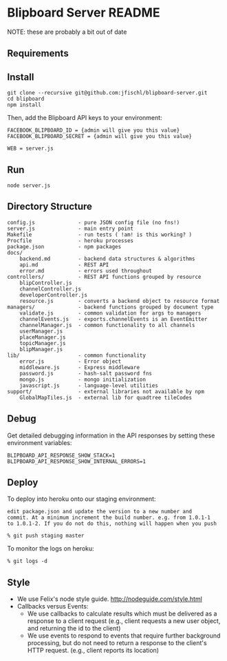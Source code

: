 Blipboard Server README
=======================

NOTE: these are probably a bit out of date

Requirements
------------

Install
-------
    git clone --recursive git@github.com:jfischl/blipboard-server.git
    cd blipboard
    npm install 

Then, add the Blipboard API keys to your environment:

    FACEBOOK_BLIPBOARD_ID = {admin will give you this value}
    FACEBOOK_BLIPBOARD_SECRET = {admin will give you this value}
    
    WEB = server.js
Run
---
    node server.js

Directory Structure
-------------------

    config.js              - pure JSON config file (no fns!)
    server.js              - main entry point   
    Makefile               - run tests ( !am! is this working? )
    Procfile               - heroku processes
    package.json           - npm packages
    docs/        
        backend.md         - backend data structures & algorithms
        api.md             - REST API 
        error.md           - errors used throughout
    controllers/           - REST API functions grouped by resource
        blipController.js
        channelController.js
        developerController.js
        resource.js        - converts a backend object to resource format
    managers/              - backend functions grouped by document type 
        validate.js        - common validation for args to managers 
        channelEvents.js   - exports.channelEvents is an EventEmitter 
        channelManager.js  - common functionality to all channels
        userManager.js
        placeManager.js
        topicManager.js
        blipManager.js
    lib/                   - common functionality
        error.js           - Error object
        middleware.js      - Express middleware
        password.js        - hash-salt password fns
        mongo.js           - mongo initialization
        javascript.js      - language-level utilities
    support/               - external libraries not available by npm
        GlobalMapTiles.js  - external lib for quadtree tileCodes 

Debug
-----

Get detailed debugging information in the API responses by setting these
environment variables:

    BLIPBOARD_API_RESPONSE_SHOW_STACK=1
    BLIPBOARD_API_RESPONSE_SHOW_INTERNAL_ERRORS=1

Deploy
------

To deploy into heroku onto our staging environment: 

    edit package.json and update the version to a new number and
    commit. At a minimum increment the build number. e.g. from 1.0.1-1
    to 1.0.1-2. If you do not do this, nothing will happen when you push

    % git push staging master
    
To monitor the logs on heroku: 
    
    % git logs -d
    

Style
-------------

* We use Felix's node style guide.  http://nodeguide.com/style.html
* Callbacks versus Events:
  * We use callbacks to calculate results which must be delivered as a
    response to a client request (e.g., client requests a new user object,
    and returning the id to the client)
  * We use events to respond to events that require further background
    processing, but do not need to return a response to the client's
    HTTP request.  (e.g., client reports its location)

